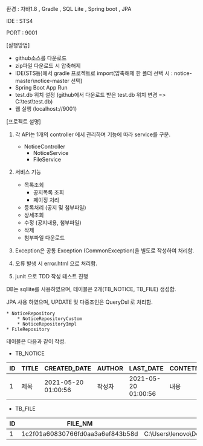 환경 : 자바1.8 , Gradle , SQL Lite , Spring boot , JPA 

IDE : STS4

PORT : 9001


[실행방법] 
- github소스를 다운로드
- zip파일 다운로드 시 압축해제 
- IDE(STS등)에서 gradle 프로젝트로 import(압축해제 한 폴더 선택 시 : notice-master\notice-master 선택)
- Spring Boot App Run 
- test.db 위치 설정 (github에서 다운로드 받은 test.db 위치 변경 => C:\\test\\test.db)
- 웹 실행 (localhost://9001) 



[프로젝트 설명]
1. 각 API는 1개의 controller 에서 관리하며 기능에 따라 service를 구분.
	* NoticeController
		* NoticeService
		* FileService
2. 서비스 기능
	* 목록조회
		* 공지목록 조회
		* 페이징 처리
	* 등록처리 (공지 및 첨부파일)
	* 상세조회
	* 수정 (공지내용, 첨부파일)
	* 삭제	
	* 첨부파일 다운로드
	
3. Exception은 공통 Exception (CommonException)을 별도로 작성하여 처리함.
4. 오류 발생 시 error.html 으로 처리함.
5. junit 으로 TDD 작성 테스트 진행

DB는 sqllite를 사용하였으며, 테이블은 2개(TB_NOTICE, TB_FILE) 생성함.

JPA 사용 하였으며, UPDATE 및 다중조인은 QueryDsl 로 처리함.

	* NoticeRepository
		* NoticeRepositoryCustom
		* NoticeRepositoryImpl
	* FileRepository

테이블은 다음과 같이 작성.

* TB_NOTICE

ID|TITLE|CREATED_DATE|AUTHOR|LAST_DATE|CONTETNS|FILE_ID
---|---|---|---|---|---|---|
1|제목|2021-05-20 01:00:56|작성자|2021-05-20 01:00:56|내용|1|

* TB_FILE

ID|FILE_NM|FILE_PATH|ORG_FILE_NM
---|---|---|---|
1|1c2f01a60830766fd0aa3a6ef843b58d|C:\Users\lenovo\Documents\notice\files\1c2f01a60830766fd0aa3a6ef843b58d|TEST.PNG|
